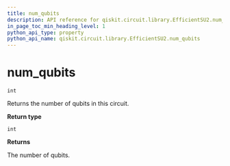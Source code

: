 ```yaml
---
title: num_qubits
description: API reference for qiskit.circuit.library.EfficientSU2.num_qubits
in_page_toc_min_heading_level: 1
python_api_type: property
python_api_name: qiskit.circuit.library.EfficientSU2.num_qubits
---
```


# num\_qubits

<span id="qiskit.circuit.library.EfficientSU2.num_qubits" />

`int`

Returns the number of qubits in this circuit.

**Return type**

`int`

**Returns**

The number of qubits.

